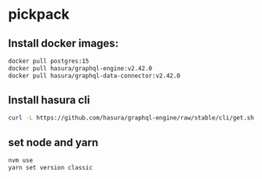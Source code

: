 # pickpack

## Install docker images:
```bash
docker pull postgres:15
docker pull hasura/graphql-engine:v2.42.0
docker pull hasura/graphql-data-connector:v2.42.0
```

## Install hasura cli
```bash
curl -L https://github.com/hasura/graphql-engine/raw/stable/cli/get.sh | bash
```
## set node and yarn
```bash
nvm use
yarn set version classic
```
